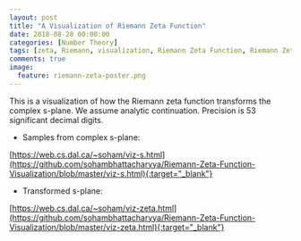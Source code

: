 ```yaml
---
layout: post
title: "A Visualization of Riemann Zeta Function"
date: 2018-08-28 00:00:00
categories: [Number Theory]
tags: [zeta, Riemann, visualization, Riemann Zeta Function, Riemann Zeta Function visualization, analytic continuation, number theory, function, analytic, computation]
comments: true
image:
  feature: riemann-zeta-poster.png
---
```

This is a visualization of how the Riemann zeta function transforms the complex s-plane. We assume analytic continuation. Precision is 53 significant decimal digits.

 - Samples from complex s-plane:

  [https://web.cs.dal.ca/~soham/viz-s.html](https://github.com/sohambhattacharyya/Riemann-Zeta-Function-Visualization/blob/master/viz-s.html){:target="_blank"}
 - Transformed s-plane:

  [https://web.cs.dal.ca/~soham/viz-zeta.html](https://github.com/sohambhattacharyya/Riemann-Zeta-Function-Visualization/blob/master/viz-zeta.html){:target="_blank"}